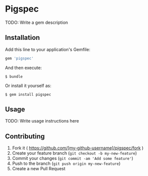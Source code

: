 # Pigspec

TODO: Write a gem description

## Installation

Add this line to your application's Gemfile:

```ruby
gem 'pigspec'
```

And then execute:

    $ bundle

Or install it yourself as:

    $ gem install pigspec

## Usage

TODO: Write usage instructions here

## Contributing

1. Fork it ( https://github.com/[my-github-username]/pigspec/fork )
2. Create your feature branch (`git checkout -b my-new-feature`)
3. Commit your changes (`git commit -am 'Add some feature'`)
4. Push to the branch (`git push origin my-new-feature`)
5. Create a new Pull Request
